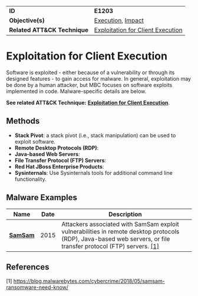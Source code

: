 |||
|---------|------------------------|
|**ID**|**E1203**|
|**Objective(s)**|[Execution](https://github.com/MBCProject/mbc-markdown/tree/master/execution), [Impact](https://github.com/MBCProject/mbc-markdown/tree/master/impact)|
|**Related ATT&CK Technique**| [Exploitation for Client Execution](https://attack.mitre.org/techniques/T1203)|

Exploitation for Client Execution
=================================
Software is exploited - either because of a vulnerability or through its designed features - to gain access for malware. In general, exploitation may be done by a human attacker, but MBC focuses on software exploits implemented in code. Malware-specific details are below.

**See related ATT&CK Technique:** [**Exploitation for Client Execution**](https://attack.mitre.org/techniques/T1203).

Methods
-------
* **Stack Pivot**: a stack pivot (i.e., stack manipulation) can be used to exploit software.
* **Remote Desktop Protocols (RDP)**: 
* **Java-based Web Servers**: 
* **File Transfer Protocol (FTP) Servers**:
* **Red Hat JBoss Enterprise Products**:
* **Sysinternals**: Use Sysinternals tools for additional command line functionality.

Malware Examples
----------------
|Name|Date|Description|
|-----------------------------|--------|-----------------------------|
|[**SamSam**](https://github.com/MBCProject/mbc-markdown/blob/master/xample-malware/samsam.md)|2015|Attackers associated with SamSam exploit vulnerabilities in remote desktop protocols (RDP), Java-based web servers, or file transfer protocol (FTP) servers. [[1]](#1)|

References
----------
<a name="1">[1]</a> https://blog.malwarebytes.com/cybercrime/2018/05/samsam-ransomware-need-know/
